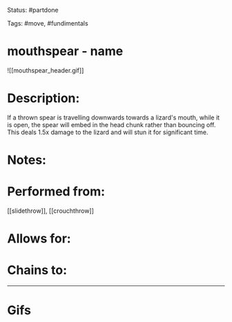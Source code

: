 Status: #partdone 

Tags: #move, #fundimentals

# mouthspear - name
![[mouthspear_header.gif]]
# Description:
If a thrown spear is travelling downwards towards a lizard's mouth, while it is open, the spear will embed in the head chunk rather than bouncing off. This deals 1.5x damage to the lizard and will stun it for significant time.

# Notes:


# Performed from:
[[slidethrow]], [[crouchthrow]]

# Allows for:


# Chains to:


___
# Gifs

